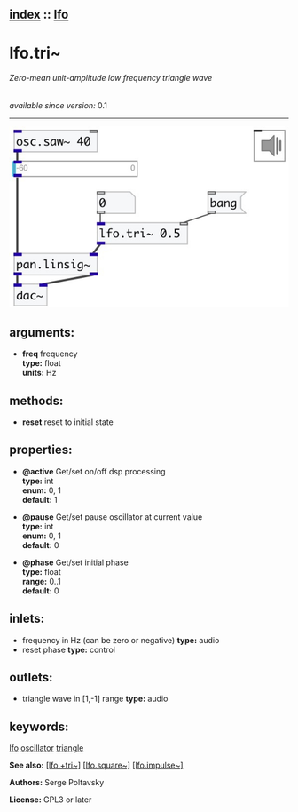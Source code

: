 [index](index.html) :: [lfo](category_lfo.html)
---

# lfo.tri~

###### Zero-mean unit-amplitude low frequency triangle wave

*available since version:* 0.1

---




[![example](../examples/img/lfo.tri~.jpg)](../examples/pd/lfo.tri~.pd)



## arguments:

* **freq**
frequency<br>
__type:__ float<br>
__units:__ Hz<br>



## methods:

* **reset**
reset to initial state<br>




## properties:

* **@active** 
Get/set on/off dsp processing<br>
__type:__ int<br>
__enum:__ 0, 1<br>
__default:__ 1<br>

* **@pause** 
Get/set pause oscillator at current value<br>
__type:__ int<br>
__enum:__ 0, 1<br>
__default:__ 0<br>

* **@phase** 
Get/set initial phase<br>
__type:__ float<br>
__range:__ 0..1<br>
__default:__ 0<br>



## inlets:

* frequency in Hz (can be zero or negative) 
__type:__ audio<br>
* reset phase 
__type:__ control<br>



## outlets:

* triangle wave in [1,-1] range
__type:__ audio<br>



## keywords:

[lfo](keywords/lfo.html)
[oscillator](keywords/oscillator.html)
[triangle](keywords/triangle.html)



**See also:**
[\[lfo.+tri~\]](lfo.%2Btri~.html)
[\[lfo.square~\]](lfo.square~.html)
[\[lfo.impulse~\]](lfo.impulse~.html)




**Authors:** Serge Poltavsky




**License:** GPL3 or later





